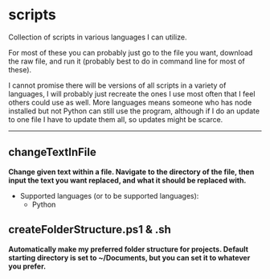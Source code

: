 # scripts
Collection of scripts in various languages I can utilize.  

For most of these you can probably just go to the file you want, download the raw file, and run it (probably best to do in command line for most of these).  

I cannot promise there will be versions of all scripts in a variety of languages, I will probably just recreate the ones I use most often that I feel others could use as well. More languages means someone who has node installed but not Python can still use the program, although if I do an update to one file I have to update them all, so updates might be scarce.

---

## changeTextInFile
**Change given text within a file. Navigate to the directory of the file, then input the text you want replaced, and what it should be replaced with.**
* Supported languages (or to be supported languages):
  * Python

## createFolderStructure.ps1 & .sh
**Automatically make my preferred folder structure for projects. Default starting directory is set to ~/Documents, but you can set it to whatever you prefer.**
